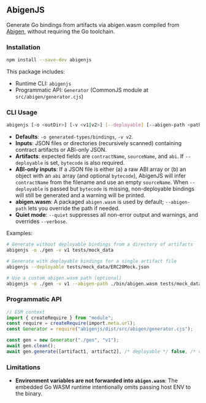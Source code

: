 ## AbigenJS

Generate Go bindings from artifacts via abigen.wasm compiled from [Abigen](https://geth.ethereum.org/docs/tools/abigen), without requiring the Go toolchain.

### Installation

```bash
npm install --save-dev abigenjs
```

This package includes:

- Runtime CLI: `abigenjs`
- Programmatic API: `Generator` (CommonJS module at `src/abigen/generator.cjs`)

### CLI Usage

```bash
abigenjs [-o <outDir>] [-v <v1|v2>] [--deployable] [--abigen-path <path>] [--verbose|--quiet] [--clean] <paths to JSONs/dirs...>
```

- **Defaults**: `-o generated-types/bindings`, `-v v2`.
- **Inputs**: JSON files or directories (recursively scanned) containing contract artifacts or ABI-only JSON.
- **Artifacts**: expected fields are `contractName`, `sourceName`, and `abi`. If `--deployable` is set, `bytecode` is also required.
- **ABI-only inputs**: If a JSON file is either (a) a raw ABI array or (b) an object with an `abi` array (and optional `bytecode`), AbigenJS will infer `contractName` from the filename and use an empty `sourceName`. When `--deployable` is passed but `bytecode` is missing, non-deployable bindings will still be generated and a warning will be printed.
- **abigen.wasm**: A packaged `abigen.wasm` is used by default; `--abigen-path` lets you override the path if needed.
- **Quiet mode**: `--quiet` suppresses all non-error output and warnings, and overrides `--verbose`.

Examples:

```bash
# Generate without deployable bindings from a directory of artifacts
abigenjs -o ./gen -v v1 tests/mock_data

# Generate with deployable bindings for a single artifact file
abigenjs --deployable tests/mock_data/ERC20Mock.json

# Use a custom abigen.wasm path (optional)
abigenjs -o ./gen -v v1 --abigen-path ./bin/abigen.wasm tests/mock_data
```

### Programmatic API

```ts
// ESM context
import { createRequire } from "module";
const require = createRequire(import.meta.url);
const Generator = require("abigenjs/dist/src/abigen/generator.cjs");

const gen = new Generator("./gen", "v1");
await gen.clean();
await gen.generate([artifact1, artifact2], /* deployable */ false, /* verbose */ false);
```

### Limitations

- **Environment variables are not forwarded into `abigen.wasm`**: The embedded Go WASM runtime intentionally omits passing host ENV to the binary.
